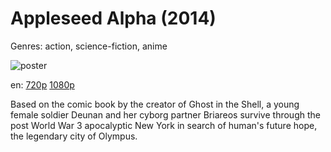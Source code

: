 # Appleseed Alpha (2014)

Genres: action, science-fiction, anime

![poster](http://image.tmdb.org/t/p/w500/3lKdgUvWW3yUHRl3Ervjz2PeXFR.jpg)

en:
  [720p](magnet:?xt=urn:btih:2D56753DEF985FA2CF1B60289F0CD1F3D0AF976A&tr=udp://glotorrents.pw:6969/announce&tr=udp://tracker.opentrackr.org:1337/announce&tr=udp://torrent.gresille.org:80/announce&tr=udp://tracker.openbittorrent.com:80&tr=udp://tracker.coppersurfer.tk:6969&tr=udp://tracker.leechers-paradise.org:6969&tr=udp://p4p.arenabg.ch:1337&tr=udp://tracker.internetwarriors.net:1337)
  [1080p](magnet:?xt=urn:btih:1B73C75A530387D0E564D36BF483EA7015CFB629&tr=udp://glotorrents.pw:6969/announce&tr=udp://tracker.opentrackr.org:1337/announce&tr=udp://torrent.gresille.org:80/announce&tr=udp://tracker.openbittorrent.com:80&tr=udp://tracker.coppersurfer.tk:6969&tr=udp://tracker.leechers-paradise.org:6969&tr=udp://p4p.arenabg.ch:1337&tr=udp://tracker.internetwarriors.net:1337)
  


Based on the comic book by the creator of Ghost in the Shell, a young female soldier Deunan and her cyborg partner Briareos survive through the post World War 3 apocalyptic New York in search of human's future hope, the legendary city of Olympus.